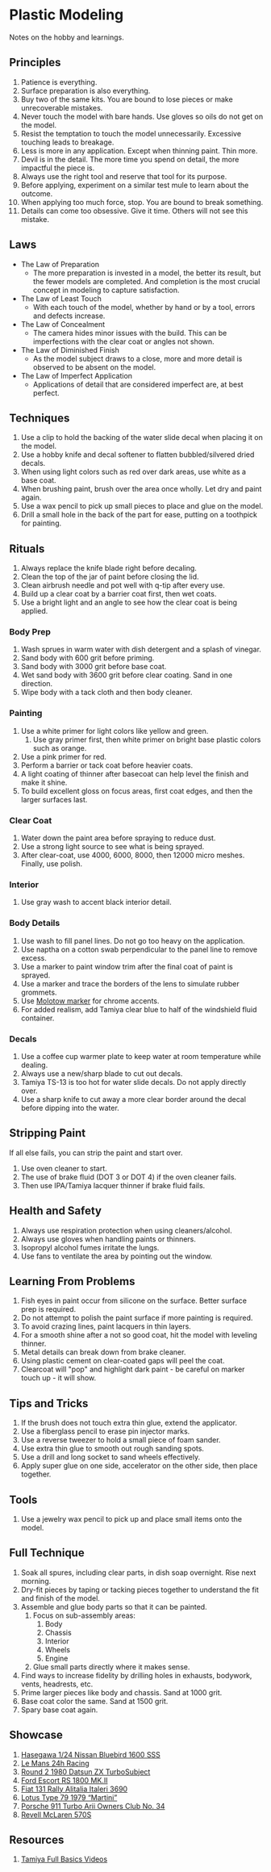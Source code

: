 # Plastic Modeling

Notes on the hobby and learnings.

## Principles

1. Patience is everything.
1. Surface preparation is also everything.
1. Buy two of the same kits. You are bound to lose pieces or make unrecoverable mistakes.
1. Never touch the model with bare hands. Use gloves so oils do not get on the model.
1. Resist the temptation to touch the model unnecessarily. Excessive touching leads to breakage.
1. Less is more in any application. Except when thinning paint. Thin more.
1. Devil is in the detail. The more time you spend on detail, the more impactful the piece is.
1. Always use the right tool and reserve that tool for its purpose.
1. Before applying, experiment on a similar test mule to learn about the outcome.
1. When applying too much force, stop. You are bound to break something.
1. Details can come too obsessive. Give it time. Others will not see this mistake.

## Laws

* The Law of Preparation
    - The more preparation is invested in a model, the better its result, but the fewer models are completed. And completion is the most crucial concept in modeling to capture satisfaction.
* The Law of Least Touch
    - With each touch of the model, whether by hand or by a tool, errors and defects increase.
* The Law of Concealment
    - The camera hides minor issues with the build. This can be imperfections with the clear coat or angles not shown.
* The Law of Diminished Finish
    - As the model subject draws to a close, more and more detail is observed to be absent on the model.
* The Law of Imperfect Application
    - Applications of detail that are considered imperfect are, at best perfect.

## Techniques

1. Use a clip to hold the backing of the water slide decal when placing it on the model.
1. Use a hobby knife and decal softener to flatten bubbled/silvered dried decals.
1. When using light colors such as red over dark areas, use white as a base coat.
1. When brushing paint, brush over the area once wholly. Let dry and paint again.
1. Use a wax pencil to pick up small pieces to place and glue on the model.
1. Drill a small hole in the back of the part for ease, putting on a toothpick for painting.

## Rituals

1. Always replace the knife blade right before decaling.
1. Clean the top of the jar of paint before closing the lid.
1. Clean airbrush needle and pot well with q-tip after every use.
1. Build up a clear coat by a barrier coat first, then wet coats.
1. Use a bright light and an angle to see how the clear coat is being applied.

### Body Prep

1. Wash sprues in warm water with dish detergent and a splash of vinegar.
1. Sand body with 600 grit before priming.
1. Sand body with 3000 grit before base coat.
1. Wet sand body with 3600 grit before clear coating. Sand in one direction.
1. Wipe body with a tack cloth and then body cleaner.

### Painting

1. Use a white primer for light colors like yellow and green.
    1. Use gray primer first, then white primer on bright base plastic colors such as orange.
1. Use a pink primer for red.
1. Perform a barrier or tack coat before heavier coats.
1. A light coating of thinner after basecoat can help level the finish and make it shine.
1. To build excellent gloss on focus areas, first coat edges, and then the larger surfaces last.

### Clear Coat

1. Water down the paint area before spraying to reduce dust.
1. Use a strong light source to see what is being sprayed.
1. After clear-coat, use 4000, 6000, 8000, then 12000 micro meshes. Finally, use polish.

### Interior

1. Use gray wash to accent black interior detail.

### Body Details

1. Use wash to fill panel lines. Do not go too heavy on the application.
1. Use naptha on a cotton swab perpendicular to the panel line to remove excess.
1. Use a marker to paint window trim after the final coat of paint is sprayed.
1. Use a marker and trace the borders of the lens to simulate rubber grommets.
1. Use [Molotow marker](https://www.molotow.com/en/applications/marker-applications/liquid-chrome) for chrome accents.
1. For added realism, add Tamiya clear blue to half of the windshield fluid container.

### Decals

1. Use a coffee cup warmer plate to keep water at room temperature while dealing.
1. Always use a new/sharp blade to cut out decals.
1. Tamiya TS-13 is too hot for water slide decals. Do not apply directly over.
1. Use a sharp knife to cut away a more clear border around the decal before dipping into the water.

## Stripping Paint

If all else fails, you can strip the paint and start over.

1. Use oven cleaner to start.
1. The use of brake fluid (DOT 3 or DOT 4) if the oven cleaner fails.
1. Then use IPA/Tamiya lacquer thinner if brake fluid fails.

## Health and Safety

1. Always use respiration protection when using cleaners/alcohol.
1. Always use gloves when handling paints or thinners.
1. Isopropyl alcohol fumes irritate the lungs.
1. Use fans to ventilate the area by pointing out the window.

## Learning From Problems

1. Fish eyes in paint occur from silicone on the surface. Better surface prep is required.
1. Do not attempt to polish the paint surface if more painting is required.
1. To avoid crazing lines, paint lacquers in thin layers.
1. For a smooth shine after a not so good coat, hit the model with leveling thinner.
1. Metal details can break down from brake cleaner.
1. Using plastic cement on clear-coated gaps will peel the coat.
1. Clearcoat will "pop" and highlight dark paint - be careful on marker touch up - it will show.

## Tips and Tricks

1. If the brush does not touch extra thin glue, extend the applicator.
1. Use a fiberglass pencil to erase pin injector marks.
1. Use a reverse tweezer to hold a small piece of foam sander.
1. Use extra thin glue to smooth out rough sanding spots.
1. Use a drill and long socket to sand wheels effectively.
1. Apply super glue on one side, accelerator on the other side, then place together.

## Tools

1. Use a jewelry wax pencil to pick up and place small items onto the model.

## Full Technique

1. Soak all spures, including clear parts, in dish soap overnight. Rise next morning.
1. Dry-fit pieces by taping or tacking pieces together to understand the fit and finish of the model.
1. Assemble and glue body parts so that it can be painted.
    1. Focus on sub-assembly areas:
        1. Body
        1. Chassis
        1. Interior
        1. Wheels
        1. Engine
    1. Glue small parts directly where it makes sense.
1. Find ways to increase fidelity by drilling holes in exhausts, bodywork, vents, headrests, etc.
1. Prime larger pieces like body and chassis. Sand at 1000 grit.
1. Base coat color the same. Sand at 1500 grit.
1. Spary base coat again.

## Showcase

1. [Hasegawa 1/24 Nissan Bluebird 1600 SSS](https://scaledworld.net/hasegawa-1-24-nissan-bluebird-1600-sss-2018)
1. [Le Mans 24h Racing](https://scaledworld.net/le-mans-24h-racing-2018)
1. [Round 2 1980 Datsun ZX TurboSubject](https://scaledworld.net/round-2-1980-datsun-zx-turbosubject)
1. [Ford Escort RS 1800 MK.II](https://scaledworld.net/ford-escort-rs-1800-mk-ii-2020)
1. [Fiat 131 Rally Alitalia Italeri 3690](https://scaledworld.net/fiat-131-rally-alitalia-italeri-3690-2020)
1. [Lotus Type 79 1979 “Martini”](https://scaledworld.net/lotus-type-79-1979-martini-2020)
1. [Porsche 911 Turbo Arii Owners Club No. 34](https://scaledworld.net/porsche-911-turbo-arii-owners-club-no-34-2020)
1. [Revell McLaren 570S](https://scaledworld.net/revell-mclaren-570s-2021)

## Resources

1. [Tamiya Full Basics Videos](https://www.youtube.com/playlist?list=PLOMQIyFosrF3726_TfoIKF0uaujP-HsiD)
